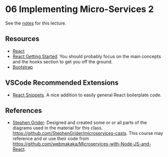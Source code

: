 # 06 Implementing Micro-Services 2

See the [notes](code/snapbook/02-client-service.md) for this lecture.

## Resources

- [React](https://reactjs.org)
- [React Getting
  Started](https://reactjs.org/docs/getting-started.html). You should
  probably focus on the main concepts and the hooks section to get you
  off the ground.
- [Bootstrap](https://getbootstrap.com)

## VSCode Recommended Extensions

- [React Snippets](https://marketplace.visualstudio.com/items?itemName=burkeholland.simple-react-snippets). A nice addition to easily general React boilerplate code.

## References

- [Stephen Grider](https://www.linkedin.com/in/stephengrider/):
  Designed and created some or or all parts of the diagrams used in
  the material for this
  class. https://github.com/StephenGrider/microservices-casts. This
  course may reference and or use their code from
  https://github.com/webmakaka/Microservices-with-Node-JS-and-React.
